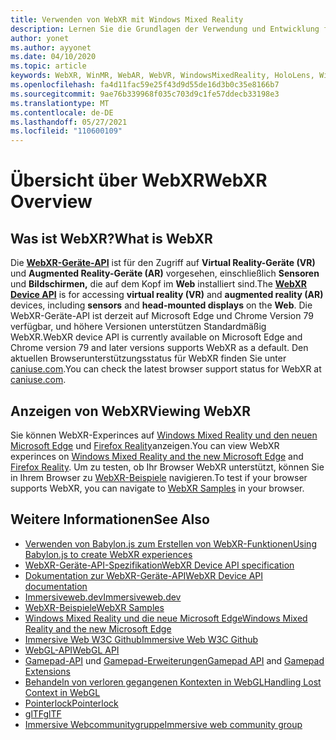 ```yaml
---
title: Verwenden von WebXR mit Windows Mixed Reality
description: Lernen Sie die Grundlagen der Verwendung und Entwicklung für WebXR-Anwendungen kennen, die auf Windows Mixed Reality immersiven Headsets ausgeführt werden.
author: yonet
ms.author: ayyonet
ms.date: 04/10/2020
ms.topic: article
keywords: WebXR, WinMR, WebAR, WebVR, WindowsMixedReality, HoloLens, Windows Mixed Reality, Web VR, Web xr, Web mr, web ar, 360, 360 Video, 360 Videos, 360 Foto, 360 Fotos, 360 Inhalte, immersives Web, immersiveweb, IW
ms.openlocfilehash: fa4d11fac59e25f43d9d55de16d3b0c35e8166b7
ms.sourcegitcommit: 9ae76b339968f035c703d9c1fe57ddecb33198e3
ms.translationtype: MT
ms.contentlocale: de-DE
ms.lasthandoff: 05/27/2021
ms.locfileid: "110600109"
---
```

# <a name="webxr-overview"></a><span data-ttu-id="cc218-104">Übersicht über WebXR</span><span class="sxs-lookup"><span data-stu-id="cc218-104">WebXR Overview</span></span>

## <a name="what-is-webxr"></a><span data-ttu-id="cc218-105">Was ist WebXR?</span><span class="sxs-lookup"><span data-stu-id="cc218-105">What is WebXR</span></span>

<span data-ttu-id="cc218-106">Die [**WebXR-Geräte-API**](https://www.w3.org/TR/webxr/) ist für den Zugriff auf **Virtual Reality-Geräte (VR)** und **Augmented Reality-Geräte (AR)** vorgesehen, einschließlich **Sensoren** und **Bildschirmen,** die auf dem Kopf im **Web** installiert sind.</span><span class="sxs-lookup"><span data-stu-id="cc218-106">The [**WebXR Device API**](https://www.w3.org/TR/webxr/) is for accessing **virtual reality (VR)** and **augmented reality (AR)** devices, including **sensors** and **head-mounted displays** on the **Web**.</span></span> <span data-ttu-id="cc218-107">Die WebXR-Geräte-API ist derzeit auf Microsoft Edge und Chrome Version 79 verfügbar, und höhere Versionen unterstützen Standardmäßig WebXR.</span><span class="sxs-lookup"><span data-stu-id="cc218-107">WebXR device API is currently available on Microsoft Edge and Chrome version 79 and later versions supports WebXR as a default.</span></span> <span data-ttu-id="cc218-108">Den aktuellen Browserunterstützungsstatus für WebXR finden Sie unter [caniuse.com](https://caniuse.com/#search=webxr).</span><span class="sxs-lookup"><span data-stu-id="cc218-108">You can check the latest browser support status for WebXR at [caniuse.com](https://caniuse.com/#search=webxr).</span></span>

## <a name="viewing-webxr"></a><span data-ttu-id="cc218-109">Anzeigen von WebXR</span><span class="sxs-lookup"><span data-stu-id="cc218-109">Viewing WebXR</span></span>

<span data-ttu-id="cc218-110">Sie können WebXR-Experinces auf [Windows Mixed Reality und den neuen Microsoft Edge](../../whats-new/new-microsoft-edge.md) und [Firefox Reality](https://mixedreality.mozilla.org/firefox-reality/)anzeigen.</span><span class="sxs-lookup"><span data-stu-id="cc218-110">You can view WebXR experinces on [Windows Mixed Reality and the new Microsoft Edge](../../whats-new/new-microsoft-edge.md) and [Firefox Reality](https://mixedreality.mozilla.org/firefox-reality/).</span></span>
<span data-ttu-id="cc218-111">Um zu testen, ob Ihr Browser WebXR unterstützt, können Sie in Ihrem Browser zu [WebXR-Beispiele](https://immersive-web.github.io/webxr-samples/) navigieren.</span><span class="sxs-lookup"><span data-stu-id="cc218-111">To test if your browser supports WebXR, you can navigate to [WebXR Samples](https://immersive-web.github.io/webxr-samples/) in your browser.</span></span>

## <a name="see-also"></a><span data-ttu-id="cc218-112">Weitere Informationen</span><span class="sxs-lookup"><span data-stu-id="cc218-112">See Also</span></span>

* [<span data-ttu-id="cc218-113">Verwenden von Babylon.js zum Erstellen von WebXR-Funktionen</span><span class="sxs-lookup"><span data-stu-id="cc218-113">Using Babylon.js to create WebXR experiences</span></span>](./tutorials/babylonjs-webxr-helloworld/introduction-01.md)
* [<span data-ttu-id="cc218-114">WebXR-Geräte-API-Spezifikation</span><span class="sxs-lookup"><span data-stu-id="cc218-114">WebXR Device API specification</span></span>](https://immersive-web.github.io/webxr/)
* [<span data-ttu-id="cc218-115">Dokumentation zur WebXR-Geräte-API</span><span class="sxs-lookup"><span data-stu-id="cc218-115">WebXR Device API documentation</span></span>](https://developer.mozilla.org/en-US/docs/Web/API/WebXR_Device_API)
* [<span data-ttu-id="cc218-116">Immersiveweb.dev</span><span class="sxs-lookup"><span data-stu-id="cc218-116">Immersiveweb.dev</span></span>](https://immersiveweb.dev/)
* [<span data-ttu-id="cc218-117">WebXR-Beispiele</span><span class="sxs-lookup"><span data-stu-id="cc218-117">WebXR Samples</span></span>](https://immersive-web.github.io/webxr-samples/)
* [<span data-ttu-id="cc218-118">Windows Mixed Reality und die neue Microsoft Edge</span><span class="sxs-lookup"><span data-stu-id="cc218-118">Windows Mixed Reality and the new Microsoft Edge</span></span>](../../whats-new/new-microsoft-edge.md)
* [<span data-ttu-id="cc218-119">Immersive Web W3C Github</span><span class="sxs-lookup"><span data-stu-id="cc218-119">Immersive Web W3C Github</span></span>](https://github.com/immersive-web)
* <span data-ttu-id="cc218-120">[WebGL-API](/previous-versions/windows/internet-explorer/ie-developer/dev-guides/bg182648(v=vs.85))</span><span class="sxs-lookup"><span data-stu-id="cc218-120">[WebGL API](/previous-versions/windows/internet-explorer/ie-developer/dev-guides/bg182648(v=vs.85))</span></span>
* <span data-ttu-id="cc218-121">[Gamepad-API](https://msdn.microsoft.com/library/dn743630(v=vs.85).aspx) und [Gamepad-Erweiterungen](https://w3c.github.io/gamepad/extensions.html)</span><span class="sxs-lookup"><span data-stu-id="cc218-121">[Gamepad API](https://msdn.microsoft.com/library/dn743630(v=vs.85).aspx) and [Gamepad Extensions](https://w3c.github.io/gamepad/extensions.html)</span></span>
* [<span data-ttu-id="cc218-122">Behandeln von verloren gegangenen Kontexten in WebGL</span><span class="sxs-lookup"><span data-stu-id="cc218-122">Handling Lost Context in WebGL</span></span>](https://www.khronos.org/webgl/wiki/HandlingContextLost)
* [<span data-ttu-id="cc218-123">Pointerlock</span><span class="sxs-lookup"><span data-stu-id="cc218-123">Pointerlock</span></span>](https://www.w3.org/TR/pointerlock/)
* [<span data-ttu-id="cc218-124">glTF</span><span class="sxs-lookup"><span data-stu-id="cc218-124">glTF</span></span>](https://www.khronos.org/gltf)
* [<span data-ttu-id="cc218-125">Immersive Webcommunitygruppe</span><span class="sxs-lookup"><span data-stu-id="cc218-125">Immersive web community group</span></span>](https://www.w3.org/community/immersive-web/)